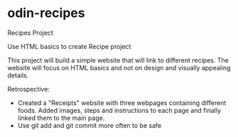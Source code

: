# odin-recipes

Recipes Project

Use HTML basics to create Recipe project

This project will build a simple website that will link to different recipes. The website will focus on HTML basics and not on design and visually appealing details.

Retrospective: 

- Created a "Receipts" website with three webpages containing different foods. Added images, steps and instructions to each page and finally linked them to the main page. 
- Use git add and git commit more often to be safe
